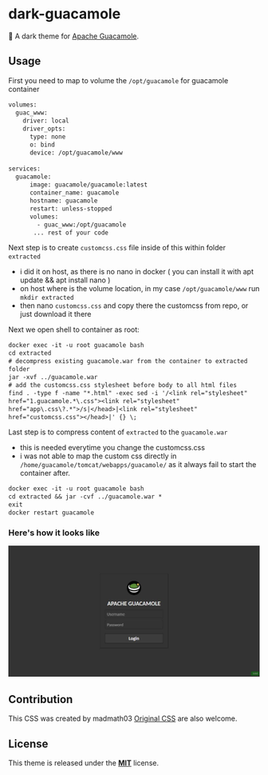 # dark-guacamole
:lipstick: A dark theme for [Apache Guacamole](https://guacamole.apache.org/).

## Usage
First you need to map to volume the `/opt/guacamole` for guacamole container
```
volumes:
  guac_www:
    driver: local
    driver_opts:
      type: none
      o: bind
      device: /opt/guacamole/www

services:
  guacamole:
      image: guacamole/guacamole:latest
      container_name: guacamole
      hostname: guacamole
      restart: unless-stopped
      volumes:
        - guac_www:/opt/guacamole
       ... rest of your code
```
Next step is to create `customcss.css` file inside of this within folder `extracted`
- i did it on host, as there is no nano in docker ( you can install it with apt update && apt install nano )
- on host where is the volume location, in my case `/opt/guacamole/www` run `mkdir extracted`
- then nano `customcss.css` and copy there the customcss from repo, or just download it there

Next we open shell to container as root:
```
docker exec -it -u root guacamole bash
cd extracted
# decompress existing guacamole.war from the container to extracted folder
jar -xvf ../guacamole.war
# add the customcss.css stylesheet before body to all html files
find . -type f -name "*.html" -exec sed -i '/<link rel="stylesheet" href="1.guacamole.*\.css"><link rel="stylesheet" href="app\.css\?.*">/s|</head>|<link rel="stylesheet" href="customcss.css"></head>|' {} \;
```
Last step is to compress content of `extracted` to the `guacamole.war`
- this is needed everytime you change the customcss.css
- i was not able to map the custom css directly in `/home/guacamole/tomcat/webapps/guacamole/` as it always fail to start the container after.
```
docker exec -it -u root guacamole bash
cd extracted && jar -cvf ../guacamole.war *
exit
docker restart guacamole
```

### Here's how it looks like

![dark-guacamole.JPG](dark-guacamole.JPG)

## Contribution
This CSS was created by madmath03 [Original CSS]([https://github.com/madmath03/dark-guacamole/pulls](https://github.com/madmath03/dark-guacamole)) are also welcome.

## License 
This theme is released under the [**MIT**](/LICENSE) license.
